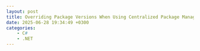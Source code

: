 ```yaml
---
layout: post
title: Overriding Package Versions When Using Centralized Package Management
date: 2025-06-28 19:34:49 +0300
categories:
    - C#
    - .NET
---
```


